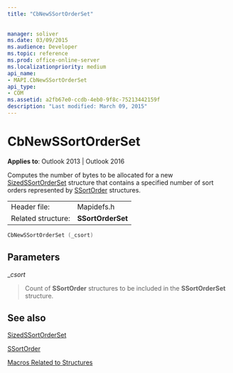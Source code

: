 ```yaml
---
title: "CbNewSSortOrderSet"
 
 
manager: soliver
ms.date: 03/09/2015
ms.audience: Developer
ms.topic: reference
ms.prod: office-online-server
ms.localizationpriority: medium
api_name:
- MAPI.CbNewSSortOrderSet
api_type:
- COM
ms.assetid: a2fb67e0-ccdb-4eb0-9f8c-75213442159f
description: "Last modified: March 09, 2015"
---
```


# CbNewSSortOrderSet

  
  
**Applies to**: Outlook 2013 | Outlook 2016 
  
Computes the number of bytes to be allocated for a new [SizedSSortOrderSet](sizedssortorderset.md) structure that contains a specified number of sort orders represented by [SSortOrder](ssortorder.md) structures. 
  
|||
|:-----|:-----|
|Header file:  <br/> |Mapidefs.h  <br/> |
|Related structure:  <br/> |**SSortOrderSet** <br/> |
   
```cpp
CbNewSSortOrderSet (_csort)
```

## Parameters

 __csort_
  
> Count of **SSortOrder** structures to be included in the **SSortOrderSet** structure. 
    
## See also



[SizedSSortOrderSet](sizedssortorderset.md)
  
[SSortOrder](ssortorder.md)


[Macros Related to Structures](macros-related-to-structures.md)

